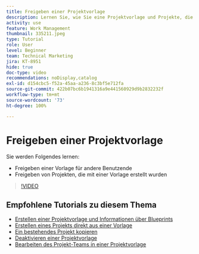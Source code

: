 ```yaml
---
title: Freigeben einer Projektvorlage
description: Lernen Sie, wie Sie eine Projektvorlage und Projekte, die mit einer Vorlage erstellt wurden, freigeben können.
activity: use
feature: Work Management
thumbnail: 335211.jpeg
type: Tutorial
role: User
level: Beginner
team: Technical Marketing
jira: KT-8951
hide: true
doc-type: video
recommendations: noDisplay,catalog
exl-id: d154cbc5-f52a-45aa-a236-8c3bf5e712fa
source-git-commit: 422b07bc6b1941316a9e441560929d9b2832232f
workflow-type: tm+mt
source-wordcount: '73'
ht-degree: 100%

---
```


# Freigeben einer Projektvorlage

Sie werden Folgendes lernen:

* Freigeben einer Vorlage für andere Benutzende
* Freigeben von Projekten, die mit einer Vorlage erstellt wurden

>[!VIDEO](https://video.tv.adobe.com/v/335211/?quality=12&learn=on)

## Empfohlene Tutorials zu diesem Thema

* [Erstellen einer Projektvorlage und Informationen über Blueprints](/help/manage-work/create-and-manage-project-templates/create-a-project-template.md)
* [Erstellen eines Projekts direkt aus einer Vorlage](/help/manage-work/create-and-manage-project-templates/create-a-project-directly-from-a-template.md)
* [Ein bestehendes Projekt kopieren](/help/manage-work/manage-projects/copy-an-existing-project.md)
* [Deaktivieren einer Projektvorlage](/help/manage-work/create-and-manage-project-templates/deactivate-a-project-template.md)
* [Bearbeiten des Projekt-Teams in einer Projektvorlage](/help/manage-work/create-and-manage-project-templates/edit-the-project-team-in-a-project-template.md)
